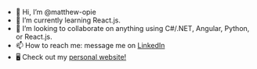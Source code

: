 - 👋 Hi, I’m @matthew-opie
- 🌱 I’m currently learning React.js.
- 👋 I’m looking to collaborate on anything using C#/.NET, Angular, Python, or React.js.
- 📫 How to reach me:
        message me on [LinkedIn](https://linkedin.com/in/matthew-opie)
- 🖥️ Check out my [personal website!](https://www.mattopie.com/)
